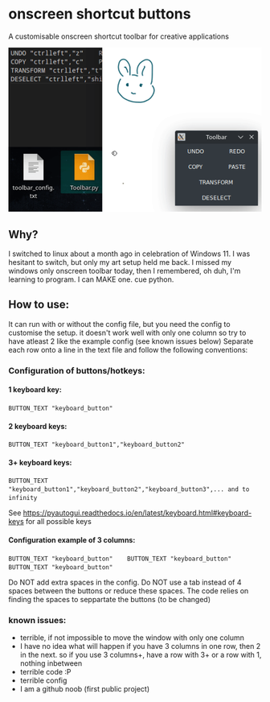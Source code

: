 # onscreen shortcut buttons
A customisable onscreen shortcut toolbar for creative applications

![screen-gif](./example.gif)

## Why?
I switched to linux about a month ago in celebration of Windows 11. I was hesitant to switch, but only my art setup held me back.
I missed my windows only onscreen toolbar today, then I remembered, oh duh, I'm learning to program. I can MAKE one.
cue python.

## How to use:
It can run with or without the config file, but you need the config to customise the setup.
it doesn't work well with only one column so try to have atleast 2 like the example config (see known issues below)
Separate each row onto a line in the text file and follow the following conventions:

### Configuration of buttons/hotkeys:
#### 1 keyboard key:
`BUTTON_TEXT "keyboard_button"`
#### 2 keyboard keys:
`BUTTON_TEXT "keyboard_button1","keyboard_button2"`
#### 3+ keyboard keys:
`BUTTON_TEXT "keyboard_button1","keyboard_button2","keyboard_button3",... and to infinity`

See https://pyautogui.readthedocs.io/en/latest/keyboard.html#keyboard-keys for all possible keys

#### Configuration example of 3 columns:
`BUTTON_TEXT "keyboard_button"    BUTTON_TEXT "keyboard_button"    BUTTON_TEXT "keyboard_button"`

Do NOT add extra spaces in the config. Do NOT use a tab instead of 4 spaces between the buttons or reduce these spaces.
The code relies on finding the spaces to seppartate the buttons (to be changed)

### known issues:
 - terrible, if not impossible to move the window with only one column
 - I have no idea what will happen if you have 3 columns in one row, then 2 in the next.
   so if you use 3 columns+, have a row with 3+ or a row with 1, nothing inbetween
 - terrible code :P
 - terrible config
 - I am a github noob (first public project)
